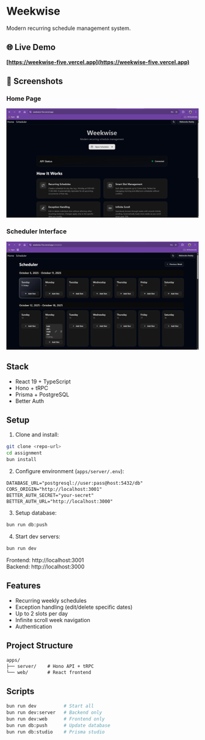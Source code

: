 # Weekwise

Modern recurring schedule management system.

## 🌐 Live Demo

**[https://weekwise-five.vercel.app](https://weekwise-five.vercel.app)**

## 📸 Screenshots

### Home Page
![Home Page](./image.png)

### Scheduler Interface
![Scheduler](./Image2.png)

## Stack

- React 19 + TypeScript
- Hono + tRPC
- Prisma + PostgreSQL
- Better Auth

## Setup

1. Clone and install:
```bash
git clone <repo-url>
cd assignment
bun install
```

2. Configure environment (`apps/server/.env`):
```env
DATABASE_URL="postgresql://user:pass@host:5432/db"
CORS_ORIGIN="http://localhost:3001"
BETTER_AUTH_SECRET="your-secret"
BETTER_AUTH_URL="http://localhost:3000"
```

3. Setup database:
```bash
bun run db:push
```

4. Start dev servers:
```bash
bun run dev
```

Frontend: http://localhost:3001  
Backend: http://localhost:3000

## Features

- Recurring weekly schedules
- Exception handling (edit/delete specific dates)
- Up to 2 slots per day
- Infinite scroll week navigation
- Authentication

## Project Structure

```
apps/
├── server/    # Hono API + tRPC
└── web/       # React frontend
```

## Scripts

```bash
bun run dev          # Start all
bun run dev:server   # Backend only
bun run dev:web      # Frontend only
bun run db:push      # Update database
bun run db:studio    # Prisma studio
```
